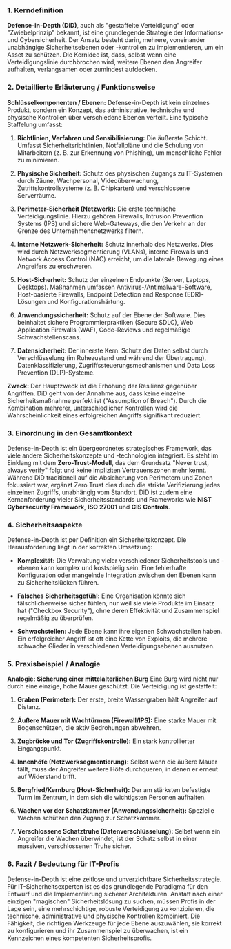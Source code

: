 ### 1. Kerndefinition

**Defense-in-Depth (DiD)**, auch als "gestaffelte Verteidigung" oder "Zwiebelprinzip" bekannt, ist eine grundlegende Strategie der Informations- und Cybersicherheit. Der Ansatz besteht darin, mehrere, voneinander unabhängige Sicherheitsebenen oder -kontrollen zu implementieren, um ein Asset zu schützen. Die Kernidee ist, dass, selbst wenn eine Verteidigungslinie durchbrochen wird, weitere Ebenen den Angreifer aufhalten, verlangsamen oder zumindest aufdecken.

### 2. Detaillierte Erläuterung / Funktionsweise

**Schlüsselkomponenten / Ebenen:** Defense-in-Depth ist kein einzelnes Produkt, sondern ein Konzept, das administrative, technische und physische Kontrollen über verschiedene Ebenen verteilt. Eine typische Staffelung umfasst:

1. **Richtlinien, Verfahren und Sensibilisierung:** Die äußerste Schicht. Umfasst Sicherheitsrichtlinien, Notfallpläne und die Schulung von Mitarbeitern (z. B. zur Erkennung von Phishing), um menschliche Fehler zu minimieren.
    
2. **Physische Sicherheit:** Schutz des physischen Zugangs zu IT-Systemen durch Zäune, Wachpersonal, Videoüberwachung, Zutrittskontrollsysteme (z. B. Chipkarten) und verschlossene Serverräume.
    
3. **Perimeter-Sicherheit (Netzwerk):** Die erste technische Verteidigungslinie. Hierzu gehören Firewalls, Intrusion Prevention Systems (IPS) und sichere Web-Gateways, die den Verkehr an der Grenze des Unternehmensnetzwerks filtern.
    
4. **Interne Netzwerk-Sicherheit:** Schutz innerhalb des Netzwerks. Dies wird durch Netzwerksegmentierung (VLANs), interne Firewalls und Network Access Control (NAC) erreicht, um die laterale Bewegung eines Angreifers zu erschweren.
    
5. **Host-Sicherheit:** Schutz der einzelnen Endpunkte (Server, Laptops, Desktops). Maßnahmen umfassen Antivirus-/Antimalware-Software, Host-basierte Firewalls, Endpoint Detection and Response (EDR)-Lösungen und Konfigurationshärtung.
    
6. **Anwendungssicherheit:** Schutz auf der Ebene der Software. Dies beinhaltet sichere Programmierpraktiken (Secure SDLC), Web Application Firewalls (WAF), Code-Reviews und regelmäßige Schwachstellenscans.
    
7. **Datensicherheit:** Der innerste Kern. Schutz der Daten selbst durch Verschlüsselung (im Ruhezustand und während der Übertragung), Datenklassifizierung, Zugriffssteuerungsmechanismen und Data Loss Prevention (DLP)-Systeme.
    

**Zweck:** Der Hauptzweck ist die Erhöhung der Resilienz gegenüber Angriffen. DiD geht von der Annahme aus, dass keine einzelne Sicherheitsmaßnahme perfekt ist ("Assumption of Breach"). Durch die Kombination mehrerer, unterschiedlicher Kontrollen wird die Wahrscheinlichkeit eines erfolgreichen Angriffs signifikant reduziert.

### 3. Einordnung in den Gesamtkontext

Defense-in-Depth ist ein übergeordnetes strategisches Framework, das viele andere Sicherheitskonzepte und -technologien integriert. Es steht im Einklang mit dem **Zero-Trust-Modell**, das dem Grundsatz "Never trust, always verify" folgt und keine impliziten Vertrauenszonen mehr kennt. Während DiD traditionell auf die Absicherung von Perimetern und Zonen fokussiert war, ergänzt Zero Trust dies durch die strikte Verifizierung jedes einzelnen Zugriffs, unabhängig vom Standort. DiD ist zudem eine Kernanforderung vieler Sicherheitsstandards und Frameworks wie **NIST Cybersecurity Framework**, **ISO 27001** und **CIS Controls**.

### 4. Sicherheitsaspekte

Defense-in-Depth ist per Definition ein Sicherheitskonzept. Die Herausforderung liegt in der korrekten Umsetzung:

- **Komplexität:** Die Verwaltung vieler verschiedener Sicherheitstools und -ebenen kann komplex und kostspielig sein. Eine fehlerhafte Konfiguration oder mangelnde Integration zwischen den Ebenen kann zu Sicherheitslücken führen.
    
- **Falsches Sicherheitsgefühl:** Eine Organisation könnte sich fälschlicherweise sicher fühlen, nur weil sie viele Produkte im Einsatz hat ("Checkbox Security"), ohne deren Effektivität und Zusammenspiel regelmäßig zu überprüfen.
    
- **Schwachstellen:** Jede Ebene kann ihre eigenen Schwachstellen haben. Ein erfolgreicher Angriff ist oft eine Kette von Exploits, die mehrere schwache Glieder in verschiedenen Verteidigungsebenen ausnutzen.
    

### 5. Praxisbeispiel / Analogie

**Analogie: Sicherung einer mittelalterlichen Burg** Eine Burg wird nicht nur durch eine einzige, hohe Mauer geschützt. Die Verteidigung ist gestaffelt:

1. **Graben (Perimeter):** Der erste, breite Wassergraben hält Angreifer auf Distanz.
    
2. **Äußere Mauer mit Wachtürmen (Firewall/IPS):** Eine starke Mauer mit Bogenschützen, die aktiv Bedrohungen abwehren.
    
3. **Zugbrücke und Tor (Zugriffskontrolle):** Ein stark kontrollierter Eingangspunkt.
    
4. **Innenhöfe (Netzwerksegmentierung):** Selbst wenn die äußere Mauer fällt, muss der Angreifer weitere Höfe durchqueren, in denen er erneut auf Widerstand trifft.
    
5. **Bergfried/Kernburg (Host-Sicherheit):** Der am stärksten befestigte Turm im Zentrum, in dem sich die wichtigsten Personen aufhalten.
    
6. **Wachen vor der Schatzkammer (Anwendungssicherheit):** Spezielle Wachen schützen den Zugang zur Schatzkammer.
    
7. **Verschlossene Schatztruhe (Datenverschlüsselung):** Selbst wenn ein Angreifer die Wachen überwindet, ist der Schatz selbst in einer massiven, verschlossenen Truhe sicher.
    

### 6. Fazit / Bedeutung für IT-Profis

Defense-in-Depth ist eine zeitlose und unverzichtbare Sicherheitsstrategie. Für IT-Sicherheitsexperten ist es das grundlegende Paradigma für den Entwurf und die Implementierung sicherer Architekturen. Anstatt nach einer einzigen "magischen" Sicherheitslösung zu suchen, müssen Profis in der Lage sein, eine mehrschichtige, robuste Verteidigung zu konzipieren, die technische, administrative und physische Kontrollen kombiniert. Die Fähigkeit, die richtigen Werkzeuge für jede Ebene auszuwählen, sie korrekt zu konfigurieren und ihr Zusammenspiel zu überwachen, ist ein Kennzeichen eines kompetenten Sicherheitsprofis.
